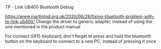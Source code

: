 TP - Link UB400 Bluetooth Debug

https://www.martintod.org.uk/2020/06/28/fixing-bluetooth-problem-with-tp-link-ub400/
Change the driver to generic adapter, instead of using the one mentioned in the product manual

For connect G915 Keyboard, don't forget to press and hold the bluetooth button on the keyboard to connect to a new PC, instead of pressing it once
